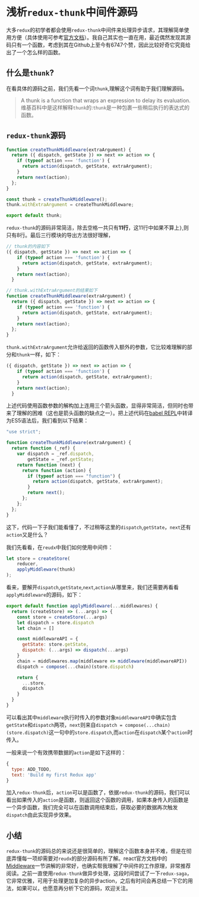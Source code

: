 # 浅析`redux-thunk`中间件源码

大多`redux`的初学者都会使用`redux-thunk`中间件来处理异步请求，其理解简单使用方便（具体使用可参考[官方文档](https://github.com/gaearon/redux-thunk)）。我自己其实也一直在用，最近偶然发现其源码只有一个函数，考虑到其在Github上至今有6747个赞，因此比较好奇它究竟给出了一个怎么样的函数。

## 什么是`thunk`?
在看具体的源码之前，我们先看一个词`thunk`,理解这个词有助于我们理解源码。

> A thunk is a function that wraps an expression to delay its evaluation.
> 维基百科中是这样解释`thunk`的:`thunk`是一种包裹一些稍后执行的表达式的函数。

## `redux-thunk`源码

```js
function createThunkMiddleware(extraArgument) {
  return ({ dispatch, getState }) => next => action => {
    if (typeof action === 'function') {
      return action(dispatch, getState, extraArgument);
    }
    return next(action);
  };
}

const thunk = createThunkMiddleware();
thunk.withExtraArgument = createThunkMiddleware;

export default thunk;
```

`redux-thunk`的源码非常简洁，除去空格一共只有**11行**，这11行中如果不算上`}`,则只有8行。最后三行模块的导出方法很好理解，

```js
// thunk的内容如下
({ dispatch, getState }) => next => action => {
    if (typeof action === 'function') {
      return action(dispatch, getState, extraArgument);
    }
    return next(action);
  }

// thunk.withExtraArgument的结果如下
function createThunkMiddleware(extraArgument) {
  return ({ dispatch, getState }) => next => action => {
    if (typeof action === 'function') {
      return action(dispatch, getState, extraArgument);
    }
    return next(action);
  };
}
```

`thunk.withExtraArgument`允许给返回的函数传入额外的参数，它比较难理解的部分和`thunk`一样，如下：

```js
({ dispatch, getState }) => next => action => {
    if (typeof action === 'function') {
      return action(dispatch, getState, extraArgument);
    }
    return next(action);
  }
```

上述代码使用函数参数的解构加上连用三个箭头函数，显得非常简洁，但同时也带来了理解的困难（这也是箭头函数的缺点之一）。把上述代码在[babel REPL](https://babeljs.io/repl/)中转译为ES5语法后，我们看到以下结果：

```js
"use strict";

function createThunkMiddleware(extraArgument) {
  return function (_ref) {
    var dispatch = _ref.dispatch,
        getState = _ref.getState;
    return function (next) {
      return function (action) {
        if (typeof action === "function") {
          return action(dispatch, getState, extraArgument);
        }
        return next();
      };
    };
  };
}
```

这下，代码一下子我们能看懂了，不过稍等这里的`dispatch`,`getState`，`next`还有`action`又是什么？

我们先看看，在`reudx`中我们如何使用中间件：

```js
let store = createStore(
    reducer,
    applyMiddleware(thunk)
);
```

看来，要解开`dispatch`,`getState`,`next`,`action`从哪里来，我们还需要再看看`applyMiddleware`的源码，如下：

```js
export default function applyMiddleware(...middlewares) {
  return (createStore) => (...args) => {
    const store = createStore(...args)
    let dispatch = store.dispatch
    let chain = []

    const middlewareAPI = {
      getState: store.getState,
      dispatch: (...args) => dispatch(...args)
    }
    chain = middlewares.map(middleware => middleware(middlewareAPI))
    dispatch = compose(...chain)(store.dispatch)

    return {
      ...store,
      dispatch
    }
  }
}
```

可以看出其中`middleware`执行时传入的参数对象`middlewareAPI`中确实包含`getState`和`dispatch`两项，`next`则来自`dispatch = compose(...chain)(store.dispatch)`这一句中的`store.dispatch`,而`action`在`dispatch`某个`action`时传入。

一般来说一个有效携带数据的`action`是如下这样的：

```js
{
  type: ADD_TODO,
  text: 'Build my first Redux app'
}
```

加入`redux-thunk`后，`action`可以是函数了，依据`redux-thunk`的源码，我们可以看出如果传入的`action`是函数，则返回这个函数的调用，如果本身传入的函数是一个异步函数，我们完全可以在函数调用结束后，获取必要的数据再次触发`dispatch`由此实现异步效果。

## 小结

`redux-thunk`的源码总的来说还是很简单的，理解这个函数本身并不难，但是在彻底弄懂每一项却需要对`reudx`的部分源码有所了解。react官方文档中的[Middleware](http://cn.redux.js.org/docs/advanced/Middleware.html)一节讲解的非常好，也确实帮我理解了中间件的工作原理，非常推荐阅读。之前一直使用`redux-thunk`做异步处理，这段时间尝试了一下`redux-saga`，它非常优雅，可用于处理更加复杂的异步action，之后有时间会再总结一下它的用法，如果可以，也愿意再分析下它的源码，欢迎关注。







